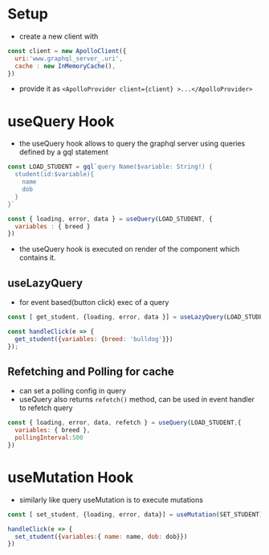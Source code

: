 # Setup
- create a new client with 
```js
const client = new ApolloClient({
  uri:'www.graphql_server_.uri',
  cache : new InMemoryCache(),
})
```
- provide it as `<ApolloProvider client={client} >...</ApolloProvider>`

# useQuery Hook
- the useQuery hook allows to query the graphql server using queries defined by a gql statement
```js
const LOAD_STUDENT = gql`query Name($variable: String!) {
  student(id:$variable){
    name
    dob
  }
}`

const { loading, error, data } = useQuery(LOAD_STUDENT, {
  variables : { breed }
})
```
- the useQuery hook is executed on render of the component which contains it.

## useLazyQuery
- for event based(button click) exec of a query
```js
const [ get_student, {loading, error, data }] = useLazyQuery(LOAD_STUDENT)

const handleClick(e => {
  get_student({variables: {breed: 'bulldog'}})
});
```

## Refetching and Polling for cache
- can set a polling config in query
- useQuery also returns `refetch()` method, can be used in event handler to refetch query
```js
const { loading, error, data, refetch } = useQuery(LOAD_STUDENT,{
  variables: { breed },
  pollingInterval:500
})
```
# useMutation Hook
- similarly like query useMutation is to execute mutations
```js
const [ set_student, {loading, error, data}] = useMutation(SET_STUDENT)

handleClick(e => {
  set_student({variables:{ name: name, dob: dob}})
})
```
